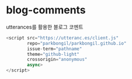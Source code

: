 # blog-comments
utterances를 활용한 블로그 코멘트

```javascript
<script src="https://utteranc.es/client.js"
        repo="parkbongil/parkbongil.github.io"
        issue-term="pathname"
        theme="github-light"
        crossorigin="anonymous"
        async>
</script>
```
